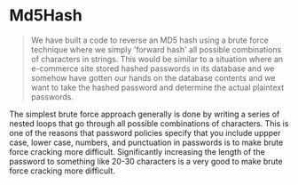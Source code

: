 # Md5Hash

> We have built a code to reverse an MD5 hash using a brute force technique where we simply 'forward hash' all possible combinations of characters in strings. This would be similar to a situation where an e-commerce site stored hashed passwords in its database and we somehow have gotten our hands on the database contents and we want to take the hashed password and determine the actual plaintext passwords.

The simplest brute force approach generally is done by writing a series of nested loops that go through all possible combinations of characters. This is one of the reasons that password policies specify that you include uppper case, lower case, numbers, and punctuation in passwords is to make brute force cracking more difficult. Significantly increasing the length of the password to something like 20-30 characters is a very good to make brute force cracking more difficult.
